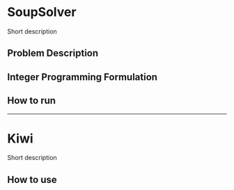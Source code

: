 # SoupSolver
Short description

## Problem Description

## Integer Programming Formulation

## How to run

---

# Kiwi
Short description

## How to use

